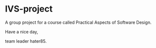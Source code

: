 # IVS-project

A group project for a course called Practical Aspects of Software Design. 

Have a nice day,

team leader hater85.
